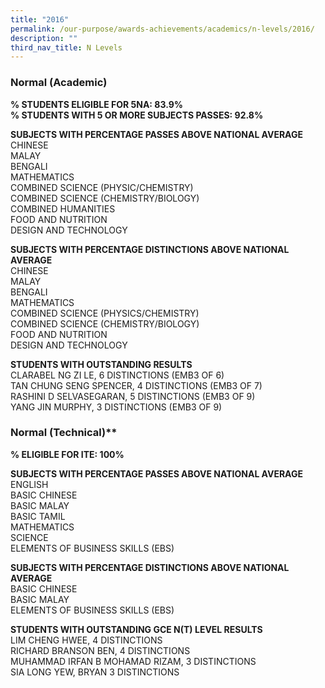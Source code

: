 ```yaml
---
title: "2016"
permalink: /our-purpose/awards-achievements/academics/n-levels/2016/
description: ""
third_nav_title: N Levels
---
```

### Normal (Academic) 
  
**% STUDENTS ELIGIBLE FOR 5NA: 83.9%**<br>
**% STUDENTS WITH 5 OR MORE SUBJECTS PASSES: 92.8%**   
  
**SUBJECTS WITH PERCENTAGE PASSES ABOVE NATIONAL AVERAGE**  
CHINESE  <br>
MALAY  <br>
BENGALI  <br>
MATHEMATICS  <br>
COMBINED SCIENCE (PHYSIC/CHEMISTRY)  <br>
COMBINED SCIENCE (CHEMISTRY/BIOLOGY)  <br>
COMBINED HUMANITIES  <br>
FOOD AND NUTRITION  <br>
DESIGN AND TECHNOLOGY    <br>
  
**SUBJECTS WITH PERCENTAGE DISTINCTIONS ABOVE NATIONAL AVERAGE**  
CHINESE  <br>
MALAY  <br>
BENGALI  <br>
MATHEMATICS  <br>
COMBINED SCIENCE (PHYSICS/CHEMISTRY)  <br>
COMBINED SCIENCE (CHEMISTRY/BIOLOGY)  <br>
FOOD AND NUTRITION  <br>
DESIGN AND TECHNOLOGY    <br>
  
**STUDENTS WITH OUTSTANDING RESULTS**  
CLARABEL NG ZI LE, 6 DISTINCTIONS (EMB3 OF 6)  <br>
TAN CHUNG SENG SPENCER, 4 DISTINCTIONS (EMB3 OF 7)   <br>
RASHINI D SELVASEGARAN, 5 DISTINCTIONS (EMB3 OF 9)  <br>
YANG JIN MURPHY, 3 DISTINCTIONS (EMB3 OF 9)<br>

### Normal (Technical)**    
**% ELIGIBLE FOR ITE: 100%**    
  
**SUBJECTS WITH PERCENTAGE PASSES ABOVE NATIONAL AVERAGE**  <br>
ENGLISH  <br>
BASIC CHINESE  <br>
BASIC MALAY  <br>
BASIC TAMIL  <br>
MATHEMATICS  <br>
SCIENCE  <br>
ELEMENTS OF BUSINESS SKILLS (EBS)  <br>
  
**SUBJECTS WITH PERCENTAGE DISTINCTIONS ABOVE NATIONAL AVERAGE**  <br>
BASIC CHINESE  <br>
BASIC MALAY  <br>
ELEMENTS OF BUSINESS SKILLS (EBS)    <br>
  
**STUDENTS WITH OUTSTANDING GCE N(T) LEVEL RESULTS**  <br>
LIM CHENG HWEE, 4 DISTINCTIONS  <br>
RICHARD BRANSON BEN, 4 DISTINCTIONS  <br>
MUHAMMAD IRFAN B MOHAMAD RIZAM, 3 DISTINCTIONS  <br>
SIA LONG YEW, BRYAN 3 DISTINCTIONS<br>